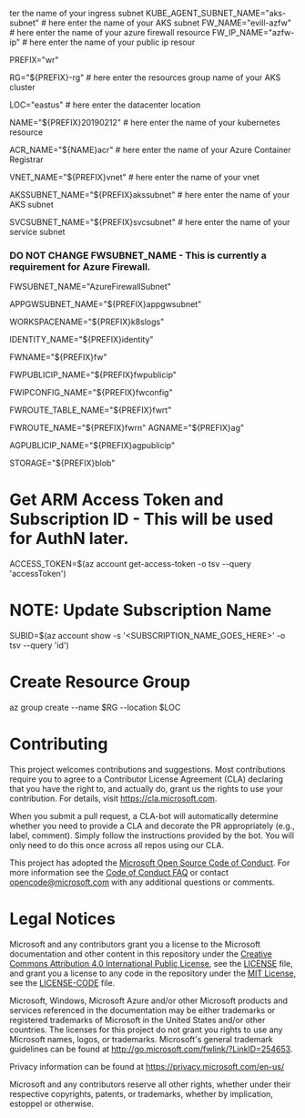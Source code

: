 
ter the name of your ingress subnet
KUBE_AGENT_SUBNET_NAME="aks-subnet" # here enter the name of your AKS subnet
FW_NAME="evill-azfw" # here enter the name of your azure firewall resource
FW_IP_NAME="azfw-ip" # here enter the name of your public ip resour

PREFIX="wr"

RG="${PREFIX}-rg"  # here enter the resources group name of your AKS cluster

LOC="eastus"   # here enter the datacenter location

NAME="${PREFIX}20190212"  # here enter the name of your kubernetes resource

ACR_NAME="${NAME}acr"   # here enter the name of your Azure Container Registrar

VNET_NAME="${PREFIX}vnet"  # here enter the name of your vnet

AKSSUBNET_NAME="${PREFIX}akssubnet"   # here enter the name of your AKS subnet

SVCSUBNET_NAME="${PREFIX}svcsubnet"   # here enter the name of your service subnet

### DO NOT CHANGE FWSUBNET_NAME - This is currently a requirement for Azure Firewall.

FWSUBNET_NAME="AzureFirewallSubnet"

APPGWSUBNET_NAME="${PREFIX}appgwsubnet"

WORKSPACENAME="${PREFIX}k8slogs"

IDENTITY_NAME="${PREFIX}identity"

FWNAME="${PREFIX}fw"

FWPUBLICIP_NAME="${PREFIX}fwpublicip"

FWIPCONFIG_NAME="${PREFIX}fwconfig"

FWROUTE_TABLE_NAME="${PREFIX}fwrt"

FWROUTE_NAME="${PREFIX}fwrn"
AGNAME="${PREFIX}ag"

AGPUBLICIP_NAME="${PREFIX}agpublicip"

STORAGE="${PREFIX}blob"

# Get ARM Access Token and Subscription ID - This will be used for AuthN later.

ACCESS_TOKEN=$(az account get-access-token -o tsv --query 'accessToken')

# NOTE: Update Subscription Name

SUBID=$(az account show -s '<SUBSCRIPTION_NAME_GOES_HERE>' -o tsv --query 'id') 

# Create Resource Group

az group create --name $RG --location $LOC





# Contributing

This project welcomes contributions and suggestions.  Most contributions require you to agree to a
Contributor License Agreement (CLA) declaring that you have the right to, and actually do, grant us
the rights to use your contribution. For details, visit https://cla.microsoft.com.

When you submit a pull request, a CLA-bot will automatically determine whether you need to provide
a CLA and decorate the PR appropriately (e.g., label, comment). Simply follow the instructions
provided by the bot. You will only need to do this once across all repos using our CLA.

This project has adopted the [Microsoft Open Source Code of Conduct](https://opensource.microsoft.com/codeofconduct/).
For more information see the [Code of Conduct FAQ](https://opensource.microsoft.com/codeofconduct/faq/) or
contact [opencode@microsoft.com](mailto:opencode@microsoft.com) with any additional questions or comments.

# Legal Notices

Microsoft and any contributors grant you a license to the Microsoft documentation and other content
in this repository under the [Creative Commons Attribution 4.0 International Public License](https://creativecommons.org/licenses/by/4.0/legalcode),
see the [LICENSE](LICENSE) file, and grant you a license to any code in the repository under the [MIT License](https://opensource.org/licenses/MIT), see the
[LICENSE-CODE](LICENSE-CODE) file.

Microsoft, Windows, Microsoft Azure and/or other Microsoft products and services referenced in the documentation
may be either trademarks or registered trademarks of Microsoft in the United States and/or other countries.
The licenses for this project do not grant you rights to use any Microsoft names, logos, or trademarks.
Microsoft's general trademark guidelines can be found at http://go.microsoft.com/fwlink/?LinkID=254653.

Privacy information can be found at https://privacy.microsoft.com/en-us/

Microsoft and any contributors reserve all other rights, whether under their respective copyrights, patents,
or trademarks, whether by implication, estoppel or otherwise.
